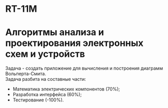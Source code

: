 # RT-11M
# Алгоритмы анализа и проектирования электронных схем и устройств
Задача - создать приложение для вычисления и построения диаграмм Вольперта-Смита. <br />
Задача разбита на составные части: 
- Математика электрических компонентов (70%);
- Разработка интерфейса (60%);
- Тестирование (-100%).
